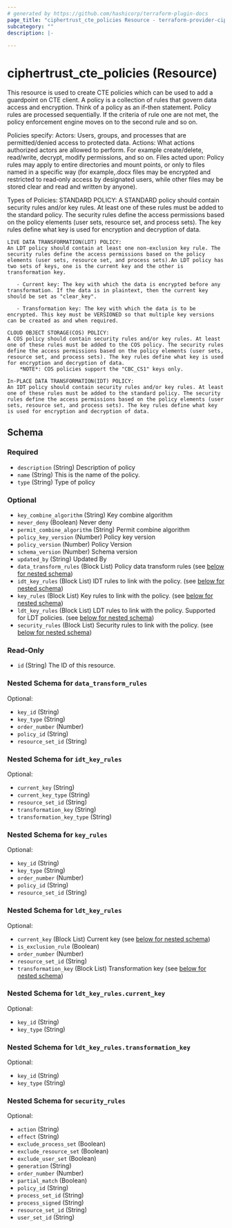 ```yaml
---
# generated by https://github.com/hashicorp/terraform-plugin-docs
page_title: "ciphertrust_cte_policies Resource - terraform-provider-ciphertrust"
subcategory: ""
description: |-
  
---
```


# ciphertrust_cte_policies (Resource)

This resource is used to create CTE policies which can be used to add a guardpoint on CTE client. A policy is a collection of rules that govern data access and encryption. Think of a policy as an if-then statement. Policy rules are processed sequentially. If the criteria of rule one are not met, the policy enforcement engine moves on to the second rule and so on.

Policies specify:
    Actors:             Users, groups, and processes that are permitted/denied access to protected data.
    Actions:            What actions authorized actors are allowed to perform. For example create/delete, read/write, decrypt, modify permissions, and so on.
    Files acted upon:   Policy rules may apply to entire directories and mount points, or only to files named in a specific way (for example,.docx files may be encrypted and restricted to read‐only access by designated users, while other files may be stored clear and read and written by anyone).

Types of Policies:
    STANDARD POLICY:
    A STANDARD policy should contain security rules and/or key rules. At least one of these rules must be added to the standard policy. The security rules define the access permissions based on the policy elements (user sets, resource set, and process sets). The key rules define what key is used for encryption and decryption of data.
            
    LIVE DATA TRANSFORMATION(LDT) POLICY:
    An LDT policy should contain at least one non-exclusion key rule. The security rules define the access permissions based on the policy elements (user sets, resource set, and process sets).An LDT policy has two sets of keys, one is the current key and the other is transformation key.

       - Current key: The key with which the data is encrypted before any transformation. If the data is in plaintext, then the current key should be set as "clear_key".

       - Transformation key: The key with which the data is to be encrypted. This key must be VERSIONED so that multiple key versions can be created as and when required.

    CLOUD OBJECT STORAGE(COS) POLICY:
    A COS policy should contain security rules and/or key rules. At least one of these rules must be added to the COS policy. The security rules define the access permissions based on the policy elements (user sets, resource set, and process sets). The key rules define what key is used for encryption and decryption of data.    
        *NOTE*: COS policies support the "CBC_CS1" keys only.

    In-PLACE DATA TRANSFORMATION(IDT) POLICY:
    An IDT policy should contain security rules and/or key rules. At least one of these rules must be added to the standard policy. The security rules define the access permissions based on the policy elements (user sets, resource set, and process sets). The key rules define what key is used for encryption and decryption of data.



<!-- schema generated by tfplugindocs -->
## Schema

### Required

- `description` (String) Description of policy
- `name` (String) This is the name of the policy.
- `type` (String) Type of policy

### Optional

- `key_combine_algorithm` (String) Key combine algorithm
- `never_deny` (Boolean) Never deny
- `permit_combine_algorithm` (String) Permit combine algorithm
- `policy_key_version` (Number) Policy key version
- `policy_version` (Number) Policy Version
- `schema_version` (Number) Schema version
- `updated_by` (String) Updated By
- `data_transform_rules` (Block List) Policy data transform rules (see [below for nested schema](#nestedblock--data_transform_rules))
- `idt_key_rules` (Block List) IDT rules to link with the policy. (see [below for nested schema](#nestedblock--idt_key_rules))
- `key_rules` (Block List) Key rules to link with the policy. (see [below for nested schema](#nestedblock--key_rules))
- `ldt_key_rules` (Block List) LDT rules to link with the policy. Supported for LDT policies. (see [below for nested schema](#nestedblock--ldt_key_rules))
- `security_rules` (Block List) Security rules to link with the policy. (see [below for nested schema](#nestedblock--security_rules))

### Read-Only

- `id` (String) The ID of this resource.

<a id="nestedblock--data_transform_rules"></a>
### Nested Schema for `data_transform_rules`

Optional:

- `key_id` (String)
- `key_type` (String)
- `order_number` (Number)
- `policy_id` (String)
- `resource_set_id` (String)


<a id="nestedblock--idt_key_rules"></a>
### Nested Schema for `idt_key_rules`

Optional:

- `current_key` (String)
- `current_key_type` (String)
- `resource_set_id` (String)
- `transformation_key` (String)
- `transformation_key_type` (String)


<a id="nestedblock--key_rules"></a>
### Nested Schema for `key_rules`

Optional:

- `key_id` (String)
- `key_type` (String)
- `order_number` (Number)
- `policy_id` (String)
- `resource_set_id` (String)


<a id="nestedblock--ldt_key_rules"></a>
### Nested Schema for `ldt_key_rules`

Optional:

- `current_key` (Block List) Current key (see [below for nested schema](#nestedblock--ldt_key_rules--current_key))
- `is_exclusion_rule` (Boolean)
- `order_number` (Number)
- `resource_set_id` (String)
- `transformation_key` (Block List) Transformation key (see [below for nested schema](#nestedblock--ldt_key_rules--transformation_key))

<a id="nestedblock--ldt_key_rules--current_key"></a>
### Nested Schema for `ldt_key_rules.current_key`

Optional:

- `key_id` (String)
- `key_type` (String)


<a id="nestedblock--ldt_key_rules--transformation_key"></a>
### Nested Schema for `ldt_key_rules.transformation_key`

Optional:

- `key_id` (String)
- `key_type` (String)



<a id="nestedblock--security_rules"></a>
### Nested Schema for `security_rules`

Optional:

- `action` (String)
- `effect` (String)
- `exclude_process_set` (Boolean)
- `exclude_resource_set` (Boolean)
- `exclude_user_set` (Boolean)
- `generation` (String)
- `order_number` (Number)
- `partial_match` (Boolean)
- `policy_id` (String)
- `process_set_id` (String)
- `process_signed` (String)
- `resource_set_id` (String)
- `user_set_id` (String)


